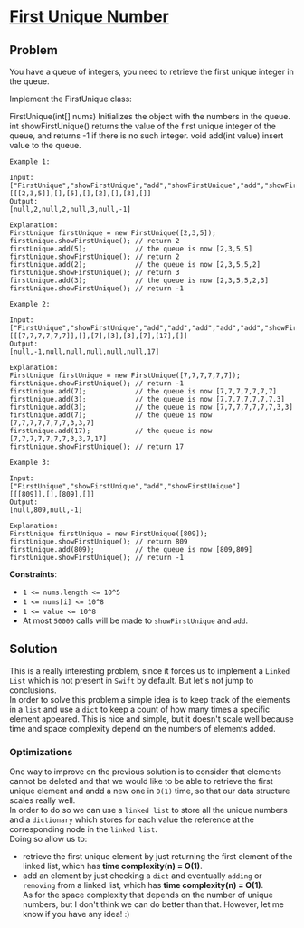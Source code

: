 # [First Unique Number](https://leetcode.com/explore/challenge/card/30-day-leetcoding-challenge/531/week-4/3313/)

## Problem

You have a queue of integers, you need to retrieve the first unique integer in the queue.

Implement the FirstUnique class:

FirstUnique(int[] nums) Initializes the object with the numbers in the queue.
int showFirstUnique() returns the value of the first unique integer of the queue, and returns -1 if there is no such integer.
void add(int value) insert value to the queue.
 
```
Example 1:

Input: 
["FirstUnique","showFirstUnique","add","showFirstUnique","add","showFirstUnique","add","showFirstUnique"]
[[[2,3,5]],[],[5],[],[2],[],[3],[]]
Output: 
[null,2,null,2,null,3,null,-1]

Explanation: 
FirstUnique firstUnique = new FirstUnique([2,3,5]);
firstUnique.showFirstUnique(); // return 2
firstUnique.add(5);            // the queue is now [2,3,5,5]
firstUnique.showFirstUnique(); // return 2
firstUnique.add(2);            // the queue is now [2,3,5,5,2]
firstUnique.showFirstUnique(); // return 3
firstUnique.add(3);            // the queue is now [2,3,5,5,2,3]
firstUnique.showFirstUnique(); // return -1
```
```
Example 2:

Input: 
["FirstUnique","showFirstUnique","add","add","add","add","add","showFirstUnique"]
[[[7,7,7,7,7,7]],[],[7],[3],[3],[7],[17],[]]
Output: 
[null,-1,null,null,null,null,null,17]

Explanation: 
FirstUnique firstUnique = new FirstUnique([7,7,7,7,7,7]);
firstUnique.showFirstUnique(); // return -1
firstUnique.add(7);            // the queue is now [7,7,7,7,7,7,7]
firstUnique.add(3);            // the queue is now [7,7,7,7,7,7,7,3]
firstUnique.add(3);            // the queue is now [7,7,7,7,7,7,7,3,3]
firstUnique.add(7);            // the queue is now [7,7,7,7,7,7,7,3,3,7]
firstUnique.add(17);           // the queue is now [7,7,7,7,7,7,7,3,3,7,17]
firstUnique.showFirstUnique(); // return 17
```
```
Example 3:

Input: 
["FirstUnique","showFirstUnique","add","showFirstUnique"]
[[[809]],[],[809],[]]
Output: 
[null,809,null,-1]

Explanation: 
FirstUnique firstUnique = new FirstUnique([809]);
firstUnique.showFirstUnique(); // return 809
firstUnique.add(809);          // the queue is now [809,809]
firstUnique.showFirstUnique(); // return -1
```
 
**Constraints**:

- `1 <= nums.length <= 10^5`
- `1 <= nums[i] <= 10^8`
- `1 <= value <= 10^8`
- At most `50000` calls will be made to `showFirstUnique` and `add`.

## Solution

This is a really interesting problem, since it forces us to implement a `Linked List` which is not present in `Swift` by default. But let's not jump to conclusions.  
In order to solve this problem a simple idea is to keep track of the elements in a `list` and use a `dict` to keep a count of how many times a specific element appeared. This is nice and simple, but it doesn't scale well because time and space complexity depend on the numbers of elements added.

### Optimizations

One way to improve on the previous solution is to consider that elements cannot be deleted and that we would like to be able to retrieve the first unique element and andd a new one in `O(1)` time, so that our data structure scales really well.  
In order to do so we can use a `linked list` to store all the unique numbers and a `dictionary` which stores for each value the reference at the corresponding node in the `linked list`.  
Doing so allow us to:
- retrieve the first unique element by just returning the first element of the linked list, which has **time complexity(n) = O(1)**.  
- add an element by just checking a `dict` and eventually `adding` or `removing` from a linked list, which has **time complexity(n) = O(1)**.  
As for the space complexity that depends on the number of unique numbers, but I don't think we can do better than that. However, let me know if you have any idea! :)
